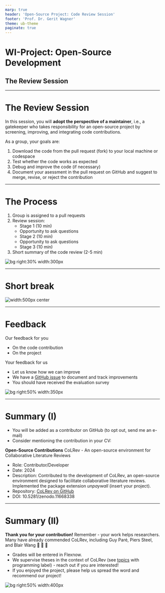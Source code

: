 ```yaml
---
marp: true
header: 'Open-Source Project: Code Review Session'
footer: 'Prof. Dr. Gerit Wagner'
theme: ub-theme
paginate: true
---
```


<!-- _class: centered -->

# WI-Project: Open-Source Development

## The Review Session

---
<!-- paginate: true -->

# The Review Session

In this session, you will **adopt the perspective of a maintainer**, i.e., a gatekeeper who takes responsibility for an open-source project by screening, improving, and integrating code contributions.

As a group, your goals are:

1. Download the code from the pull request (fork) to your local machine or codespace
2. Test whether the code works as expected
3. Debug and improve the code (if necessary)
4. Document your asessment in the pull request on GitHub and suggest to merge, revise, or reject the contribution

<!--
Each group gives a short summary of the contribution. Groups are then assigned to a selected pull request.

Resources: [GitHub Best Practices for Maintainers](https://opensource.guide/best-practices/)
-->

---

# The Process

1. Group is assigned to a pull requests
2. Review session:
    - Stage 1 (10 min)
    - Opportunity to ask questions
    - Stage 2 (10 min)
    - Opportunity to ask questions
    - Stage 3 (10 min)
3. Short summary of the code review (2-5 min)

<!-- 2. Short summary presentation of the code contribution -->

![bg right:30% width:300px](../assets/christina-wocintechchat-com-5UHFPbvBBzY-unsplash.jpg)

---

<!-- _class: centered -->


# Short break

![width:500px center](../assets/game_completed.jpg)

---

# Feedback

Our feedback for you

- On the code contribution
- On the project
<!-- https://digital-work-lab.github.io/handbook/docs/30-teaching/30_processes/30.22.improvements.html#osd-ws2324 -->

Your feedback for us

- Let us know how we can improve
- We have a [GitHub issue](https://github.com/digital-work-lab/open-source-project/issues/8) to document and track improvements
- You should have received the evaluation survey

![bg right:50% width:350px](../assets/feedback.jpg)

---

# Summary (I)

- You will be added as a contributor on GitHub (to opt out, send me an e-mail)
- Consider mentioning the contribution in your CV:

**Open-Source Contributions**
CoLRev - An open-source environment for Collaborative Literature Reviews

- Role: Contributor/Developer
- Date: 2024
- Description: Contributed to the development of CoLRev, an open-source environment designed to facilitate collaborative literature reviews. Implemented the package extension *unpaywall* (insert your project).
- Repository: [CoLRev on GitHub](https://github.com/CoLRev-Environment/colrev)
- DOI: 10.5281/zenodo.11668338

---

# Summary (II)

**Thank you for your contribution!**
Remember - your work helps researchers. Many have already commended CoLRev, including Guy Paré, Piers Steel, and Blair Wang 🎉 🙌 🎊

- Grades will be entered in Flexnow.
- We supervise theses in the context of CoLRev (see [topics](https://digital-work-lab.github.io/theses/docs/topics.html) with programming label) - reach out if you are interested!
- If you enjoyed the project, please help us spread the word and recommend our project!

![bg right:50% width:400px](../assets/Thank-you.jpg)

<!-- 
---

TEST: [ask a question](https://github.com/digital-work-lab/open-source-project/issues/new)
-->